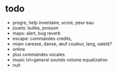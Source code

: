 # todo
- progre, help inventaire, score, peur eau
- jouets: bulles, poisson
- maps: alert, bug reverb
- escape: commandes credits, 
- miam caresse, danse, œuf couleur, lang, saleté?
- online
- plus commandes vocales
- music lvl=general sounds volume equalization
- nuit